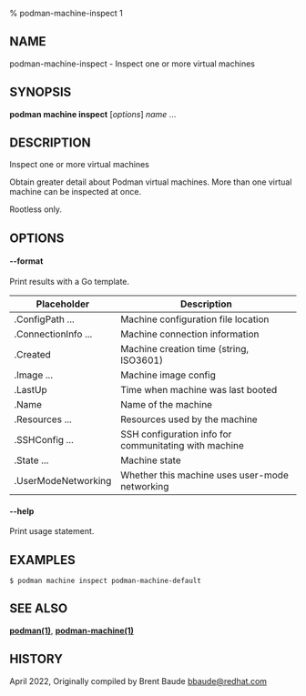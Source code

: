 % podman-machine-inspect 1

## NAME

podman\-machine\-inspect - Inspect one or more virtual machines

## SYNOPSIS

**podman machine inspect** [*options*] _name_ ...

## DESCRIPTION

Inspect one or more virtual machines

Obtain greater detail about Podman virtual machines. More than one virtual machine can be
inspected at once.

Rootless only.

## OPTIONS

#### **--format**

Print results with a Go template.

| **Placeholder**     | **Description**                                       |
| ------------------- | ----------------------------------------------------- |
| .ConfigPath ...     | Machine configuration file location                   |
| .ConnectionInfo ... | Machine connection information                        |
| .Created            | Machine creation time (string, ISO3601)               |
| .Image ...          | Machine image config                                  |
| .LastUp             | Time when machine was last booted                     |
| .Name               | Name of the machine                                   |
| .Resources ...      | Resources used by the machine                         |
| .SSHConfig ...      | SSH configuration info for communitating with machine |
| .State ...          | Machine state                                         |
| .UserModeNetworking | Whether this machine uses user-mode networking        |

#### **--help**

Print usage statement.

## EXAMPLES

```
$ podman machine inspect podman-machine-default
```

## SEE ALSO

**[podman(1)](commands/podman.md)**, **[podman-machine(1)](commands/podman-machine/podman-machine.md)**

## HISTORY

April 2022, Originally compiled by Brent Baude <bbaude@redhat.com>
